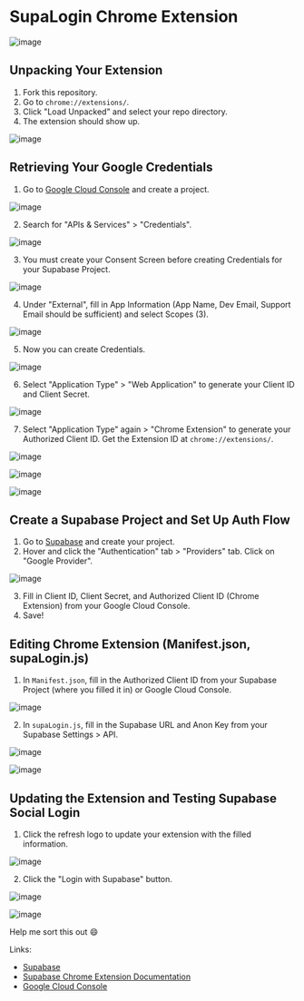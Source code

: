 # SupaLogin Chrome Extension
![image](https://github.com/OrangeDev2/SupaLogin-Chrome-Extension/assets/47803678/4762b2d1-53b6-4d98-90c3-8d4c42c6b72b)

## Unpacking Your Extension
1. Fork this repository.
2. Go to `chrome://extensions/`.
3. Click "Load Unpacked" and select your repo directory.
4. The extension should show up.
   
![image](https://github.com/OrangeDev2/SupaLogin-Chrome-Extension/assets/47803678/389e4866-14da-487f-a096-e765c99c43ca)

## Retrieving Your Google Credentials
1. Go to [Google Cloud Console](https://console.cloud.google.com/) and create a project.
   
![image](https://github.com/OrangeDev2/SupaLogin-Chrome-Extension/assets/47803678/2ba5a30a-af72-41b8-8d0b-499a635a54dd)

2. Search for "APIs & Services" > "Credentials".
   
![image](https://github.com/OrangeDev2/SupaLogin-Chrome-Extension/assets/47803678/6b7eb2a1-4edb-4fdb-8b4f-76cd9caead2d)

3. You must create your Consent Screen before creating Credentials for your Supabase Project.
   
![image](https://github.com/OrangeDev2/SupaLogin-Chrome-Extension/assets/47803678/d90d990c-c3cd-4f49-a9ed-ccf6bd3e5075)

4. Under "External", fill in App Information (App Name, Dev Email, Support Email should be sufficient) and select Scopes (3).

![image](https://github.com/OrangeDev2/SupaLogin-Chrome-Extension/assets/47803678/1bd278bd-6116-4873-a5eb-db3c0839ca6a)

5. Now you can create Credentials.
    
![image](https://github.com/OrangeDev2/SupaLogin-Chrome-Extension/assets/47803678/ba4202c1-1c3e-40a6-8f24-a05d2ffae0b8)

6. Select "Application Type" > "Web Application" to generate your Client ID and Client Secret.
    
![image](https://github.com/OrangeDev2/SupaLogin-Chrome-Extension/assets/47803678/7426fb7a-62a0-4706-952d-d6d1e3afdcb2)

7. Select "Application Type" again > "Chrome Extension" to generate your Authorized Client ID. Get the Extension ID at `chrome://extensions/`.
    
![image](https://github.com/OrangeDev2/SupaLogin-Chrome-Extension/assets/47803678/58464bf3-bbcf-433f-b37d-e0866145f3b0)

![image](https://github.com/OrangeDev2/SupaLogin-Chrome-Extension/assets/47803678/dfa3393d-7a36-4960-81e6-920cb2624bcd)

![image](https://github.com/OrangeDev2/SupaLogin-Chrome-Extension/assets/47803678/f8f57529-7afa-4346-b043-7c6151fff253)

## Create a Supabase Project and Set Up Auth Flow
1. Go to [Supabase](https://supabase.com/) and create your project.
2. Hover and click the "Authentication" tab > "Providers" tab. Click on "Google Provider".
   
![image](https://github.com/OrangeDev2/SupaLogin-Chrome-Extension/assets/47803678/baf2aaba-f06e-4e73-93d5-7579fd12c379)

3. Fill in Client ID, Client Secret, and Authorized Client ID (Chrome Extension) from your Google Cloud Console.
4. Save!

## Editing Chrome Extension (Manifest.json, supaLogin.js)
1. In `Manifest.json`, fill in the Authorized Client ID from your Supabase Project (where you filled it in) or Google Cloud Console.
   
![image](https://github.com/OrangeDev2/SupaLogin-Chrome-Extension/assets/47803678/050c852a-6256-4f61-8be4-ae60613a152d)

2. In `supaLogin.js`, fill in the Supabase URL and Anon Key from your Supabase Settings > API.

![image](https://github.com/OrangeDev2/SupaLogin-Chrome-Extension/assets/47803678/4ffa4a05-c401-441a-9252-73edcbf4fa6c)

![image](https://github.com/OrangeDev2/SupaLogin-Chrome-Extension/assets/47803678/b67c5ae6-eaa0-45d9-b96e-62835c61753e)

## Updating the Extension and Testing Supabase Social Login
1. Click the refresh logo to update your extension with the filled information.
   
![image](https://github.com/OrangeDev2/SupaLogin-Chrome-Extension/assets/47803678/ca180aaf-076d-415d-9725-c3c6665a47a2)

2. Click the "Login with Supabase" button.
   
![image](https://github.com/OrangeDev2/SupaLogin-Chrome-Extension/assets/47803678/ac4bbbf4-698c-46df-8e73-6ca5d4b63632)

![image](https://github.com/OrangeDev2/SupaLogin-Chrome-Extension/assets/47803678/7e88f111-b352-4302-ba42-8a2caa5cea22)

Help me sort this out 😄

Links: 
- [Supabase](https://supabase.com/)
- [Supabase Chrome Extension Documentation](https://supabase.com/docs/guides/auth/social-login/auth-google?platform=chrome-extensions)
- [Google Cloud Console](https://console.cloud.google.com/)
